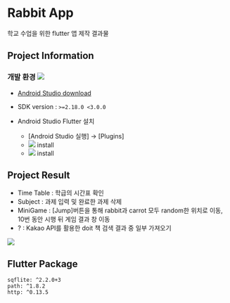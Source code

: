 # Rabbit App

학교 수업을 위한 flutter 앱 제작 결과물

## Project Information

### 개발 환경 <img src="https://img.shields.io/badge/AndroidStudio-3DDC84?style=flat&logo=AndroidStudio&logoColor=white"/>
- [Android Studio download](https://developer.android.com/studio?gclid=Cj0KCQiAm5ycBhCXARIsAPldzoWntjPyAb2LKfwy514tCVEh5KUJVWQWH0nYDbPbK6eLL1_p6Lb6kpQaAiYxEALw_wcB&gclsrc=aw.ds)
- SDK version : `>=2.18.0 <3.0.0`
- Android Studio Flutter 설치

  - [Android Studio 실행] -> [Plugins]
  - <img src="https://img.shields.io/badge/Dart-0175C2?style=flat&logo=Dart&logoColor=white"/> install
  - <img src="https://img.shields.io/badge/Flutter-02569B?style=flat&logo=Flutter&logoColor=white"/> install
  
  
## Project Result
 - Time Table : 학급의 시간표 확인
 - Subject : 과제 입력 및 완료한 과제 삭제
 - MiniGame : [Jump]버튼을 통해 rabbit과 carrot 모두 random한 위치로 이동, 10번 동안 시행 뒤 게임 결과 창 이동
 - ? : Kakao API를 활용한 doit 책 검색 결과 중 일부 가져오기
<img src="https://user-images.githubusercontent.com/44049699/204982679-79ce5c9f-fca8-483b-a23b-25f8b9774df4.mp4"/>


## Flutter Package
```
sqflite: ^2.2.0+3
path: ^1.8.2
http: ^0.13.5
```
